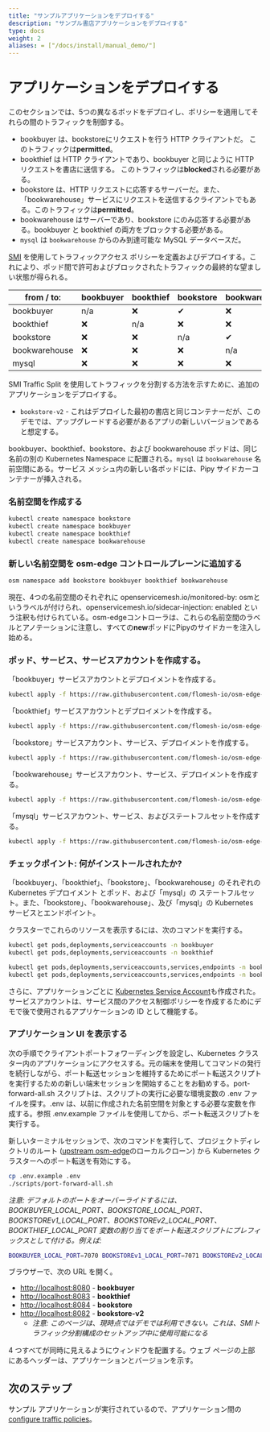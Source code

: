```yaml
---
title: "サンプルアプリケーションをデプロイする"
description: "サンプル書店アプリケーションをデプロイする"
type: docs
weight: 2
aliases: = ["/docs/install/manual_demo/"]
---
```


# アプリケーションをデプロイする

このセクションでは、5つの異なるポッドをデプロイし、ポリシーを適用してそれらの間のトラフィックを制御する。

- bookbuyer は、bookstoreにリクエストを行う HTTP クライアントだ。 このトラフィックは**permitted**。
- bookthief は HTTP クライアントであり、bookbuyer と同じように HTTP リクエストを書店に送信する。 このトラフィックは**blocked**される必要がある。
- bookstore は、HTTP リクエストに応答するサーバーだ。また、「bookwarehouse」サービスにリクエストを送信するクライアントでもある。このトラフィックは**permitted**。
- bookwarehouse はサーバーであり、bookstore にのみ応答する必要がある。bookbuyer と bookthief の両方をブロックする必要がある。
- `mysql` は `bookwarehouse` からのみ到達可能な MySQL データベースだ。

[SMI](https://smi-spec.io/) を使用してトラフィックアクセス ポリシーを定義およびデプロイする。これにより、ポッド間で許可およびブロックされたトラフィックの最終的な望ましい状態が得られる。

| from  /   to: | bookbuyer | bookthief | bookstore | bookwarehouse | mysql |
| ------------- | --------- | --------- | --------- | ------------- | ----- |
| bookbuyer     | n/a       | ❌         | ✔         | ❌             | ❌     |
| bookthief     | ❌         | n/a       | ❌         | ❌             | ❌     |
| bookstore     | ❌         | ❌         | n/a       | ✔             | ❌     |
| bookwarehouse | ❌         | ❌         | ❌         | n/a           | ✔     |
| mysql         | ❌         | ❌         | ❌         | ❌             | n/a   |


SMI Traffic Split を使用してトラフィックを分割する方法を示すために、追加のアプリケーションをデプロイする。

- `bookstore-v2` - これはデプロイした最初の書店と同じコンテナーだが、このデモでは、アップグレードする必要があるアプリの新しいバージョンであると想定する。

bookbuyer、bookthief、bookstore、および bookwarehouse ポッドは、同じ名前の別の Kubernetes Namespace に配置される。`mysql` は `bookwarehouse` 名前空間にある。サービス メッシュ内の新しい各ポッドには、Pipy サイドカーコンテナーが挿入される。

### 名前空間を作成する

```bash
kubectl create namespace bookstore
kubectl create namespace bookbuyer
kubectl create namespace bookthief
kubectl create namespace bookwarehouse
```

### 新しい名前空間を osm-edge コントロールプレーンに追加する

```bash
osm namespace add bookstore bookbuyer bookthief bookwarehouse
```

現在、4つの名前空間のそれぞれに openservicemesh.io/monitored-by: osmというラベルが付けられ、openservicemesh.io/sidecar-injection: enabled という注釈も付けられている。osm-edgeコントローラは、これらの名前空間のラベルとアノテーションに注意し、すべての**new**ポッドにPipyのサイドカーを注入し始める。

### ポッド、サービス、サービスアカウントを作成する。

「bookbuyer」サービスアカウントとデプロイメントを作成する。

```bash
kubectl apply -f https://raw.githubusercontent.com/flomesh-io/osm-edge-docs/{{< param osm_branch >}}/manifests/apps/bookbuyer.yaml
```

「bookthief」サービスアカウントとデプロイメントを作成する。

```bash
kubectl apply -f https://raw.githubusercontent.com/flomesh-io/osm-edge-docs/{{< param osm_branch >}}/manifests/apps/bookthief.yaml
```

「bookstore」サービスアカウント、サービス、デプロイメントを作成する。

```bash
kubectl apply -f https://raw.githubusercontent.com/flomesh-io/osm-edge-docs/{{< param osm_branch >}}/manifests/apps/bookstore.yaml
```

「bookwarehouse」サービスアカウント、サービス、デプロイメントを作成する。

```bash
kubectl apply -f https://raw.githubusercontent.com/flomesh-io/osm-edge-docs/{{< param osm_branch >}}/manifests/apps/bookwarehouse.yaml
```

「mysql」サービスアカウント、サービス、およびステートフルセットを作成する。

```bash
kubectl apply -f https://raw.githubusercontent.com/flomesh-io/osm-edge-docs/{{< param osm_branch >}}/manifests/apps/mysql.yaml
```

### チェックポイント: 何がインストールされたか?

「bookbuyer」、「bookthief」、「bookstore」、「bookwarehouse」のそれぞれの Kubernetes デプロイメント とポッド、および「mysql」の ステートフルセット。また、「bookstore」、「bookwarehouse」、及び「mysql」の Kubernetes サービスとエンドポイント。

クラスターでこれらのリソースを表示するには、次のコマンドを実行する。

```bash
kubectl get pods,deployments,serviceaccounts -n bookbuyer
kubectl get pods,deployments,serviceaccounts -n bookthief

kubectl get pods,deployments,serviceaccounts,services,endpoints -n bookstore
kubectl get pods,deployments,serviceaccounts,services,endpoints -n bookwarehouse
```

さらに、アプリケーションごとに [Kubernetes Service Account](https://kubernetes.io/docs/tasks/configure-pod-container/configure-service-account/)も作成された。サービスアカウントは、サービス間のアクセス制御ポリシーを作成するためにデモで後で使用されるアプリケーションの ID として機能する。
### アプリケーション UI を表示する

次の手順でクライアントポートフォワーディングを設定し、Kubernetes クラスター内のアプリケーションにアクセスする。元の端末を使用してコマンドの発行を続行しながら、ポート転送セッションを維持するためにポート転送スクリプトを実行するための新しい端末セッションを開始することをお勧めする。port-forward-all.sh スクリプトは、スクリプトの実行に必要な環境変数の .env ファイルを探す。.env は、以前に作成された名前空間を対象とする必要な変数を作成する。参照 .env.example ファイルを使用してから、ポート転送スクリプトを実行する。 

新しいターミナルセッションで、次のコマンドを実行して、プロジェクトディレクトリのルート ([upstream osm-edge](https://github.com/flomesh-io/osm-edge)のローカルクローン) から Kubernetes クラスターへのポート転送を有効にする。

```bash
cp .env.example .env
./scripts/port-forward-all.sh
```

_注意: デフォルトのポートをオーバーライドするには、BOOKBUYER_LOCAL_PORT、BOOKSTORE_LOCAL_PORT、BOOKSTOREv1_LOCAL_PORT、BOOKSTOREv2_LOCAL_PORT、BOOKTHIEF_LOCAL_PORT 変数の割り当てをポート転送スクリプトにプレフィックスとして付ける。例えば:_

```bash
BOOKBUYER_LOCAL_PORT=7070 BOOKSTOREv1_LOCAL_PORT=7071 BOOKSTOREv2_LOCAL_PORT=7072 BOOKTHIEF_LOCAL_PORT=7073 BOOKSTORE_LOCAL_PORT=7074 ./scripts/port-forward-all.sh
```

ブラウザーで、次の URL を開く。

- [http://localhost:8080](http://localhost:8080) - **bookbuyer**
- [http://localhost:8083](http://localhost:8083) - **bookthief**
- [http://localhost:8084](http://localhost:8084) - **bookstore**
- [http://localhost:8082](http://localhost:8082) - **bookstore-v2**
  - _注意: このページは、現時点ではデモでは利用できない。これは、SMIトラフィック分割構成のセットアップ中に使用可能になる_

4 つすべてが同時に見えるようにウィンドウを配置する。ウェブ ページの上部にあるヘッダーは、アプリケーションとバージョンを示す。

## 次のステップ

サンプル アプリケーションが実行されているので、アプリケーション間の[configure traffic policies](/docs/getting_started/traffic_policies/)。
